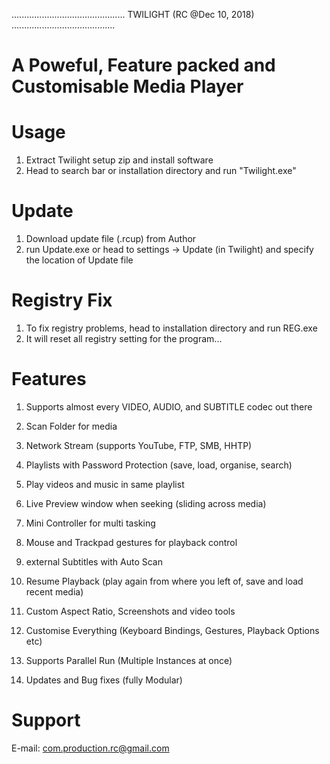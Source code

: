 .............................................   TWILIGHT   (RC @Dec 10, 2018) .........................................

# A Poweful, Feature packed and Customisable Media Player

# Usage

1. Extract Twilight setup zip and install software
2. Head to search bar or installation directory and run "Twilight.exe"

# Update

1. Download update file (.rcup) from Author
2. run Update.exe or head to settings -> Update (in Twilight) and specify the location of Update file

# Registry Fix

1. To fix registry problems, head to installation directory and run REG.exe
2. It will reset all registry setting for the program...

# Features

1. Supports almost every VIDEO, AUDIO, and SUBTITLE codec out there
2. Scan Folder for media
3. Network Stream (supports YouTube, FTP, SMB, HHTP)

4. Playlists with Password Protection (save, load, organise, search)
5. Play videos and music in same playlist

6. Live Preview window when seeking (sliding across media)
7. Mini Controller for multi tasking
8. Mouse and Trackpad gestures for playback control

9. external Subtitles with Auto Scan
10. Resume Playback (play again from where you left of, save and load recent media)
11. Custom Aspect Ratio, Screenshots and video tools

12. Customise Everything (Keyboard Bindings, Gestures, Playback Options etc)
13. Supports Parallel Run (Multiple Instances at once)
14. Updates and Bug fixes (fully Modular)

# Support

E-mail: com.production.rc@gmail.com
